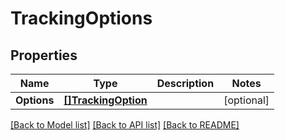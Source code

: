 # TrackingOptions

## Properties

Name | Type | Description | Notes
------------ | ------------- | ------------- | -------------
**Options** | [**[]TrackingOption**](TrackingOption.md) |  | [optional] 

[[Back to Model list]](../README.md#documentation-for-models) [[Back to API list]](../README.md#documentation-for-api-endpoints) [[Back to README]](../README.md)


